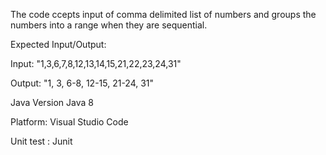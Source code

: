 
The code ccepts input of comma delimited list of numbers
and groups the numbers into a range when they are sequential.

Expected Input/Output:

Input: "1,3,6,7,8,12,13,14,15,21,22,23,24,31"

Output: "1, 3, 6-8, 12-15, 21-24, 31"

Java Version
Java 8

Platform: Visual Studio Code

Unit test : Junit 


















